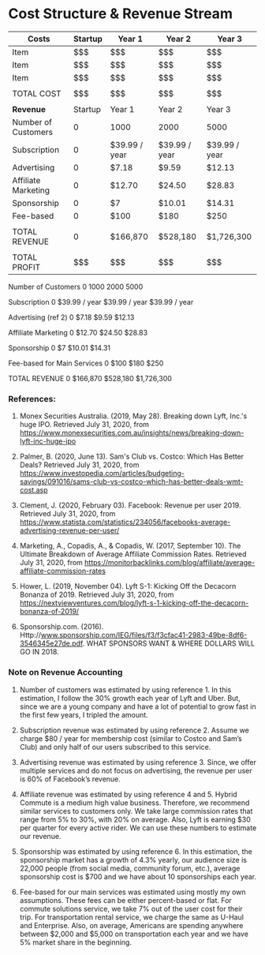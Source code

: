 # Cost Structure & Revenue Stream


| Costs | Startup | Year 1 | Year 2 | Year 3 |
|---|---|---|---|---|
|Item | $$$ | $$$ | $$$ | $$$ |
|Item | $$$ | $$$ | $$$ | $$$ |
|Item | $$$ | $$$ | $$$ | $$$ |
| | | | | |
|TOTAL COST | $$$ | $$$ | $$$ | $$$ |
| | | | | |
| **Revenue** |Startup | Year 1 | Year 2 | Year 3 |
|Number of Customers | 0 | 1000 | 2000 | 5000 |
|Subscription | 0 | $39.99 / year | $39.99 / year | $39.99 / year |
|Advertising | 0 | $7.18 | $9.59 | $12.13 |
|Affiliate Marketing | 0 | $12.70 | $24.50 | $28.83 |
|Sponsorship | 0 | $7 | $10.01 | $14.31 |
|Fee-based | 0 | $100 | $180 | $250 |
| | | | | |
| TOTAL REVENUE | 0 | $166,870 | $528,180 | $1,726,300 |
| | | | | |
| TOTAL PROFIT | $$$ | $$$ | $$$ | $$$ |


Number of Customers     0             1000      2000      5000

Subscription        0             $39.99 / year      $39.99 / year      $39.99 / year

Advertising (ref 2)             0             $7.18     $9.59     $12.13

Affiliate Marketing           0             $12.70   $24.50   $28.83

Sponsorship        0             $7           $10.01   $14.31

Fee-based for Main Services         0             $100      $180      $250

TOTAL REVENUE              0             $166,870             $528,180             $1,726,300


### References:
1. Monex Securities Australia. (2019, May 28). Breaking down Lyft, Inc.'s huge IPO. Retrieved July 31, 2020, from https://www.monexsecurities.com.au/insights/news/breaking-down-lyft-inc-huge-ipo

2. Palmer, B. (2020, June 13). Sam's Club vs. Costco: Which Has Better Deals? Retrieved July 31, 2020, from https://www.investopedia.com/articles/budgeting-savings/091016/sams-club-vs-costco-which-has-better-deals-wmt-cost.asp

3. Clement, J. (2020, February 03). Facebook: Revenue per user 2019. Retrieved July 31, 2020, from https://www.statista.com/statistics/234056/facebooks-average-advertising-revenue-per-user/

4. Marketing, A., Copadis, A., &amp; Copadis, W. (2017, September 10). The Ultimate Breakdown of Average Affiliate Commission Rates. Retrieved July 31, 2020, from https://monitorbacklinks.com/blog/affiliate/average-affiliate-commission-rates

5. Hower, L. (2019, November 04). Lyft S-1: Kicking Off the Decacorn Bonanza of 2019. Retrieved July 31, 2020, from https://nextviewventures.com/blog/lyft-s-1-kicking-off-the-decacorn-bonanza-of-2019/

6. Sponsorship.com. (2016). Http://www.sponsorship.com/IEG/files/f3/f3cfac41-2983-49be-8df6-3546345e27de.pdf. WHAT SPONSORS WANT &amp; WHERE DOLLARS WILL GO IN 2018.

### Note on Revenue Accounting
1. Number of customers was estimated by using reference 1. In this estimation, I follow the 30% growth each year of Lyft and Uber. But, since we are a young company and have a lot of potential to grow fast in the first few years, I tripled the amount.

2. Subscription revenue was estimated by using reference 2. Assume we charge $80 / year for membership cost (similar to Costco and Sam’s Club) and only half of our users subscribed to this service.

3. Advertising revenue was estimated by using reference 3. Since, we offer multiple services and do not focus on advertising, the revenue per user is 60% of Facebook’s revenue.

4. Affiliate revenue was estimated by using reference 4 and 5. Hybrid Commute is a medium high value business. Therefore, we recommend similar services to customers only. We take large commission rates that range from 5% to 30%, with 20% on average. Also, Lyft is earning $30 per quarter for every active rider. We can use these numbers to estimate our revenue.

5. Sponsorship was estimated by using reference 6. In this estimation, the sponsorship market has a growth of 4.3% yearly, our audience size is 22,000 people (from social media, community forum, etc.), average sponsorship cost is $700 and we have about 10 sponsorships each year.

6. Fee-based for our main services was estimated using mostly my own assumptions. These fees can be either percent-based or flat. For commute solutions service, we take 7% out of the user cost for their trip. For transportation rental service, we charge the same as U-Haul and Enterprise. Also, on average, Americans are spending anywhere between $2,000 and $5,000 on transportation each year and we have 5% market share in the beginning.
